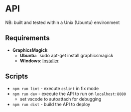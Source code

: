 # API

NB: built and tested within a Unix (Ubuntu) environment


## Requirements

- **GraphicsMagick**
    - **Ubuntu**: `sudo apt-get install graphicsmagick
    - **Windows**: [Installer](http://www.graphicsmagick.org/INSTALL-windows.html#retrieve-install-package)


## Scripts

- `npm run lint` - execute `eslint` in fix mode
- `npm run dev` - execute the API to run on `localhost:8080`
    - set vscode to autoattach for debugging
- `npm run dist` - build the API to deploy
